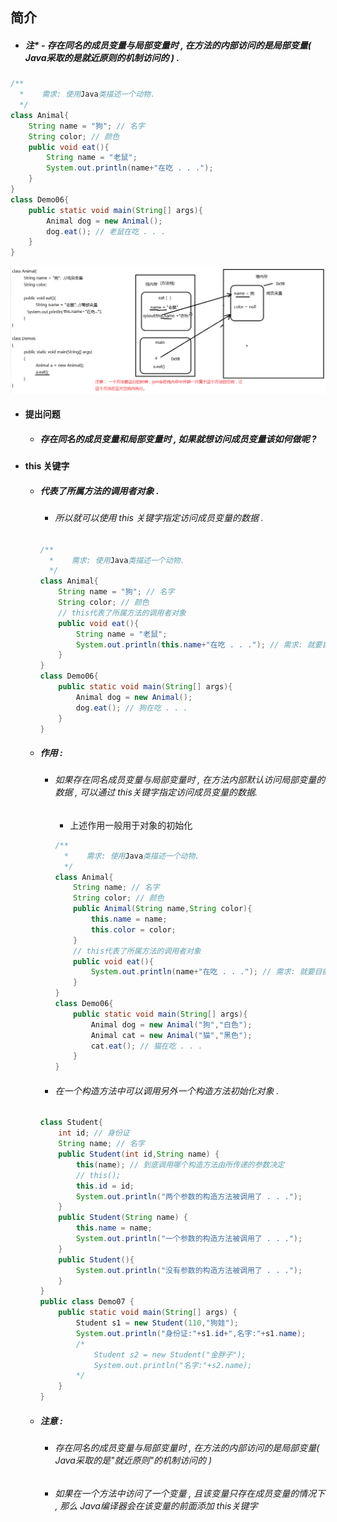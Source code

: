 ## 简介

* ##### 注\* - 存在同名的成员变量与局部变量时 , 在方法的内部访问的是局部变量\( Java采取的是就近原则的机制访问的 \) .

```java
/**
  *    需求: 使用Java类描述一个动物.
  */
class Animal{
    String name = "狗"; // 名字
    String color; // 颜色
    public void eat(){
        String name = "老鼠";
        System.out.println(name+"在吃 . . .");
    }
}
class Demo06{
    public static void main(String[] args){
        Animal dog = new Animal();
        dog.eat(); // 老鼠在吃 . . .
    }
}
```

![](/assets/存在同名的成员变量与局部变量的内存图.png)

* #### 提出问题

  * ##### 存在同名的成员变量和局部变量时 , 如果就想访问成员变量该如何做呢 ?
* #### this 关键字

  * ##### 代表了所属方法的调用者对象 .

    * ###### 所以就可以使用 this 关键字指定访问成员变量的数据 .

    ```java
    /**
      *    需求: 使用Java类描述一个动物.
      */
    class Animal{
        String name = "狗"; // 名字
        String color; // 颜色
        // this代表了所属方法的调用者对象
        public void eat(){
            String name = "老鼠";
            System.out.println(this.name+"在吃 . . ."); // 需求: 就要目前的name是成员变量的name
        }
    }
    class Demo06{
        public static void main(String[] args){
            Animal dog = new Animal();
            dog.eat(); // 狗在吃 . . .
        }
    }
    ```
  * ##### 作用 :

    * ###### 如果存在同名成员变量与局部变量时 , 在方法内部默认访问局部变量的数据 , 可以通过 this关键字指定访问成员变量的数据.

      * 上述作用一般用于对象的初始化

      ```java
      /**
        *    需求: 使用Java类描述一个动物.
        */
      class Animal{
          String name; // 名字
          String color; // 颜色
          public Animal(String name,String color){
              this.name = name;
              this.color = color;
          }
          // this代表了所属方法的调用者对象
          public void eat(){
              System.out.println(name+"在吃 . . ."); // 需求: 就要目前的name是成员变量的name
          }
      }
      class Demo06{
          public static void main(String[] args){
              Animal dog = new Animal("狗","白色");
              Animal cat = new Animal("猫","黑色");
              cat.eat(); // 猫在吃 . . .
          }
      }
      ```
    * ###### 在一个构造方法中可以调用另外一个构造方法初始化对象 .

    ```java
    class Student{
    	int id; // 身份证
    	String name; // 名字
    	public Student(int id,String name) {
    		this(name); // 到底调用哪个构造方法由所传递的参数决定
    		// this();
    		this.id = id;
    		System.out.println("两个参数的构造方法被调用了 . . .");
    	}
    	public Student(String name) {
    		this.name = name;
    		System.out.println("一个参数的构造方法被调用了 . . .");
    	}
    	public Student(){
    		System.out.println("没有参数的构造方法被调用了 . . .");
    	}
    }
    public class Demo07 {
    	public static void main(String[] args) {
    		Student s1 = new Student(110,"狗娃");
    		System.out.println("身份证:"+s1.id+",名字:"+s1.name);
    		/*
    			Student s2 = new Student("金胖子");
    			System.out.println("名字:"+s2.name);
    		*/
    	}
    }
    ```

  * ##### 注意 :

    * ###### 存在同名的成员变量与局部变量时 , 在方法的内部访问的是局部变量\( Java采取的是"就近原则"的机制访问的 \)
    * ###### 如果在一个方法中访问了一个变量 , 且该变量只存在成员变量的情况下 , 那么 Java编译器会在该变量的前面添加 this关键字



